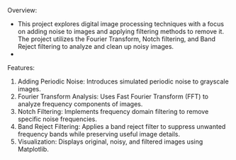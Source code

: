 Overview:
- This project explores digital image processing techniques with a focus on adding noise to images and applying filtering methods to remove it. The project utilizes the Fourier Transform, Notch filtering, and Band Reject filtering to analyze and clean up noisy images.
- 
Features:
1) Adding Periodic Noise: Introduces simulated periodic noise to grayscale images.
2) Fourier Transform Analysis: Uses Fast Fourier Transform (FFT) to analyze frequency components of images.
3) Notch Filtering: Implements frequency domain filtering to remove specific noise frequencies.
4) Band Reject Filtering: Applies a band reject filter to suppress unwanted frequency bands while preserving useful image details.
5) Visualization: Displays original, noisy, and filtered images using Matplotlib.
